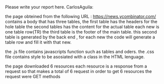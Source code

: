 Please write your report here.
CarlosAguila:

the page obteined from the following URL : https://news.ycombinator.com/
contains a body that has three tables,
	the first table has the headers for the hole table
	the second tables has the content for the actual table each new is one table row(TR)
	the third table is the footer of the main table.
this second table is generated by the back end , for each new the code will generate a table row and fill it with that new.


the .js file contains javascripts function such as tables and oders.
the .css file contains style to be asosiated with a class in the HTML lenguage.

the page downloaded 6 resources 
each resource is a response from a request so that makes a total of 6 request in order to get 6 resources
the request were GET methods

